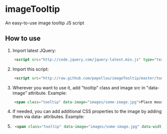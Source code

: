 imageTooltip
============

An easy-to-use image tooltip JS script


How to use
----------

1. Import latest JQuery:
```html
    <script src="http://code.jquery.com/jquery-latest.min.js" type="text/javascript"></script>
```

2. Import this script:
```html
    <script src="http://raw.github.com/pepellou/imageTooltip/master/tooltip.js" type="text/javascript"></script>
```

3. Wherever you want to use it, add "tooltip" class and image src in "data-image" attribute. Example:
```html
    <span class="tooltip" data-image="images/some-image.jpg">Place mouse here</span>
```

4. If needed, you can add additional CSS properties to the image by adding them via data- attributes. Example:
5. ```html
    <span class="tooltip" data-image="images/some-image.jpg" data-width="50px" data-height="150px" data-border="10px solid black">Place mouse here</span>
```
